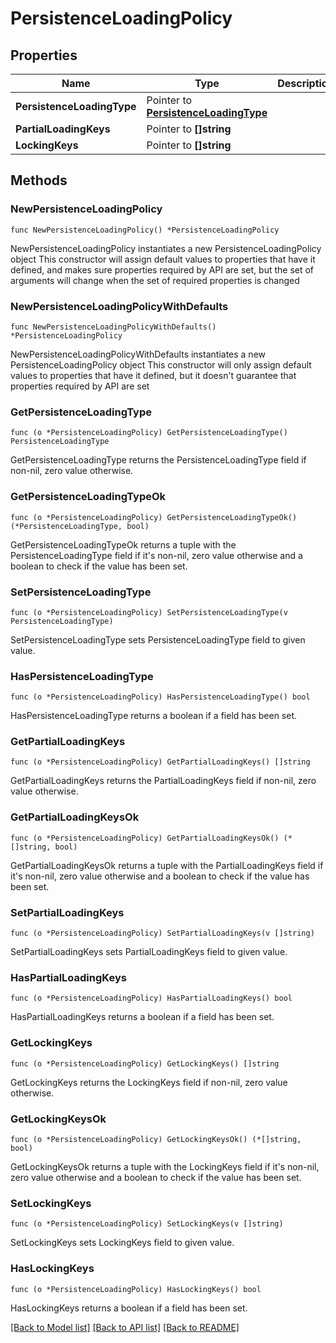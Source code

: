 # PersistenceLoadingPolicy

## Properties

Name | Type | Description | Notes
------------ | ------------- | ------------- | -------------
**PersistenceLoadingType** | Pointer to [**PersistenceLoadingType**](PersistenceLoadingType.md) |  | [optional] 
**PartialLoadingKeys** | Pointer to **[]string** |  | [optional] 
**LockingKeys** | Pointer to **[]string** |  | [optional] 

## Methods

### NewPersistenceLoadingPolicy

`func NewPersistenceLoadingPolicy() *PersistenceLoadingPolicy`

NewPersistenceLoadingPolicy instantiates a new PersistenceLoadingPolicy object
This constructor will assign default values to properties that have it defined,
and makes sure properties required by API are set, but the set of arguments
will change when the set of required properties is changed

### NewPersistenceLoadingPolicyWithDefaults

`func NewPersistenceLoadingPolicyWithDefaults() *PersistenceLoadingPolicy`

NewPersistenceLoadingPolicyWithDefaults instantiates a new PersistenceLoadingPolicy object
This constructor will only assign default values to properties that have it defined,
but it doesn't guarantee that properties required by API are set

### GetPersistenceLoadingType

`func (o *PersistenceLoadingPolicy) GetPersistenceLoadingType() PersistenceLoadingType`

GetPersistenceLoadingType returns the PersistenceLoadingType field if non-nil, zero value otherwise.

### GetPersistenceLoadingTypeOk

`func (o *PersistenceLoadingPolicy) GetPersistenceLoadingTypeOk() (*PersistenceLoadingType, bool)`

GetPersistenceLoadingTypeOk returns a tuple with the PersistenceLoadingType field if it's non-nil, zero value otherwise
and a boolean to check if the value has been set.

### SetPersistenceLoadingType

`func (o *PersistenceLoadingPolicy) SetPersistenceLoadingType(v PersistenceLoadingType)`

SetPersistenceLoadingType sets PersistenceLoadingType field to given value.

### HasPersistenceLoadingType

`func (o *PersistenceLoadingPolicy) HasPersistenceLoadingType() bool`

HasPersistenceLoadingType returns a boolean if a field has been set.

### GetPartialLoadingKeys

`func (o *PersistenceLoadingPolicy) GetPartialLoadingKeys() []string`

GetPartialLoadingKeys returns the PartialLoadingKeys field if non-nil, zero value otherwise.

### GetPartialLoadingKeysOk

`func (o *PersistenceLoadingPolicy) GetPartialLoadingKeysOk() (*[]string, bool)`

GetPartialLoadingKeysOk returns a tuple with the PartialLoadingKeys field if it's non-nil, zero value otherwise
and a boolean to check if the value has been set.

### SetPartialLoadingKeys

`func (o *PersistenceLoadingPolicy) SetPartialLoadingKeys(v []string)`

SetPartialLoadingKeys sets PartialLoadingKeys field to given value.

### HasPartialLoadingKeys

`func (o *PersistenceLoadingPolicy) HasPartialLoadingKeys() bool`

HasPartialLoadingKeys returns a boolean if a field has been set.

### GetLockingKeys

`func (o *PersistenceLoadingPolicy) GetLockingKeys() []string`

GetLockingKeys returns the LockingKeys field if non-nil, zero value otherwise.

### GetLockingKeysOk

`func (o *PersistenceLoadingPolicy) GetLockingKeysOk() (*[]string, bool)`

GetLockingKeysOk returns a tuple with the LockingKeys field if it's non-nil, zero value otherwise
and a boolean to check if the value has been set.

### SetLockingKeys

`func (o *PersistenceLoadingPolicy) SetLockingKeys(v []string)`

SetLockingKeys sets LockingKeys field to given value.

### HasLockingKeys

`func (o *PersistenceLoadingPolicy) HasLockingKeys() bool`

HasLockingKeys returns a boolean if a field has been set.


[[Back to Model list]](../README.md#documentation-for-models) [[Back to API list]](../README.md#documentation-for-api-endpoints) [[Back to README]](../README.md)


